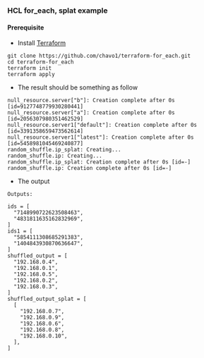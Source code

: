 ### HCL for_each, splat example
#### Prerequisite

- Install [Terraform](https://www.terraform.io/downloads.html)
```
git clone https://github.com/chavo1/terraform-for_each.git
cd terraform-for_each
terraform init
terraform apply
```
- The result should be something as follow
```
null_resource.server["b"]: Creation complete after 0s [id=9127748779930280441]
null_resource.server["a"]: Creation complete after 0s [id=2056307980351462529]
null_resource.server1["default"]: Creation complete after 0s [id=3391358659473562614]
null_resource.server1["latest"]: Creation complete after 0s [id=5458981045469240877]
random_shuffle.ip_splat: Creating...
random_shuffle.ip: Creating...
random_shuffle.ip_splat: Creation complete after 0s [id=-]
random_shuffle.ip: Creation complete after 0s [id=-]
```
- The output
```
Outputs:

ids = [
  "7148990722623508463",
  "4831811635162832969",
]
ids1 = [
  "5854111308685291383",
  "1404843930870636647",
]
shuffled_output = [
  "192.168.0.4",
  "192.168.0.1",
  "192.168.0.5",
  "192.168.0.2",
  "192.168.0.3",
]
shuffled_output_splat = [
  [
    "192.168.0.7",
    "192.168.0.9",
    "192.168.0.6",
    "192.168.0.8",
    "192.168.0.10",
  ],
]
```